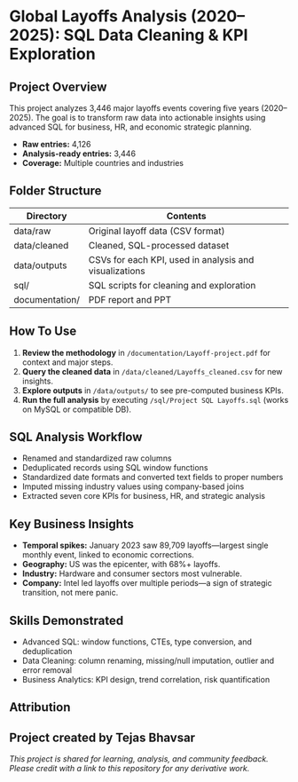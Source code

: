 # Global Layoffs Analysis (2020–2025): SQL Data Cleaning & KPI Exploration

## Project Overview

This project analyzes 3,446 major layoffs events covering five years (2020–2025). The goal is to transform raw data into actionable insights using advanced SQL for business, HR, and economic strategic planning.
- **Raw entries:** 4,126
- **Analysis-ready entries:** 3,446
- **Coverage:** Multiple countries and industries

## Folder Structure

| Directory         | Contents                                                  |
|-------------------|----------------------------------------------------------|
| data/raw          | Original layoff data (CSV format)                        |
| data/cleaned      | Cleaned, SQL-processed dataset                           |
| data/outputs      | CSVs for each KPI, used in analysis and visualizations   |
| sql/              | SQL scripts for cleaning and exploration                 |
| documentation/    | PDF report and PPT                                       |

## How To Use

1. **Review the methodology** in `/documentation/Layoff-project.pdf` for context and major steps.
2. **Query the cleaned data** in `/data/cleaned/Layoffs_cleaned.csv` for new insights.
3. **Explore outputs** in `/data/outputs/` to see pre-computed business KPIs.
4. **Run the full analysis** by executing `/sql/Project SQL Layoffs.sql` (works on MySQL or compatible DB).

## SQL Analysis Workflow

- Renamed and standardized raw columns
- Deduplicated records using SQL window functions
- Standardized date formats and converted text fields to proper numbers
- Imputed missing industry values using company-based joins
- Extracted seven core KPIs for business, HR, and strategic analysis

## Key Business Insights

- **Temporal spikes:** January 2023 saw 89,709 layoffs—largest single monthly event, linked to economic corrections.
- **Geography:** US was the epicenter, with 68%+ layoffs.
- **Industry:** Hardware and consumer sectors most vulnerable.
- **Company:** Intel led layoffs over multiple periods—a sign of strategic transition, not mere panic.

## Skills Demonstrated

- Advanced SQL: window functions, CTEs, type conversion, and deduplication
- Data Cleaning: column renaming, missing/null imputation, outlier and error removal
- Business Analytics: KPI design, trend correlation, risk quantification

## Attribution

Project created by **Tejas Bhavsar**
---

*This project is shared for learning, analysis, and community feedback. Please credit with a link to this repository for any derivative work.*
